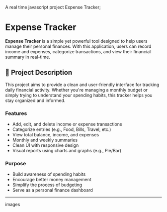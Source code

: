 A real time javascript project Expense Tracker;
#  Expense Tracker

**Expense Tracker** is a simple yet powerful tool designed to help users manage their personal finances. With this application, users can record income and expenses, categorize transactions, and view their financial summary in real-time.

## 🧾 Project Description

This project aims to provide a clean and user-friendly interface for tracking daily financial activity. Whether you're managing a monthly budget or simply trying to understand your spending habits, this tracker helps you stay organized and informed.

###  Features

- Add, edit, and delete income or expense transactions
- Categorize entries (e.g., Food, Bills, Travel, etc.)
- View total balance, income, and expenses
- Monthly and weekly summaries
- Clean UI with responsive design
- Visual reports using charts and graphs (e.g., Pie/Bar)

### Purpose

- Build awareness of spending habits
- Encourage better money management
- Simplify the process of budgeting
- Serve as a personal finance dashboard

---
images

